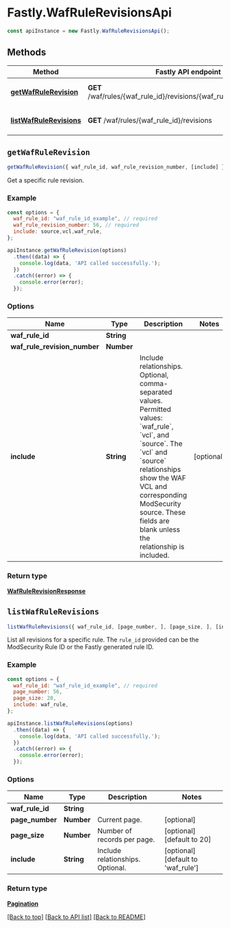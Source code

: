 # Fastly.WafRuleRevisionsApi


```javascript
const apiInstance = new Fastly.WafRuleRevisionsApi();
```
## Methods

Method | Fastly API endpoint | Description
------------- | ------------- | -------------
[**getWafRuleRevision**](WafRuleRevisionsApi.md#getWafRuleRevision) | **GET** /waf/rules/{waf_rule_id}/revisions/{waf_rule_revision_number} | Get a revision of a rule
[**listWafRuleRevisions**](WafRuleRevisionsApi.md#listWafRuleRevisions) | **GET** /waf/rules/{waf_rule_id}/revisions | List revisions for a rule



## `getWafRuleRevision`

```javascript
getWafRuleRevision({ waf_rule_id, waf_rule_revision_number, [include] })
```

Get a specific rule revision.

### Example

```javascript
const options = {
  waf_rule_id: "waf_rule_id_example", // required
  waf_rule_revision_number: 56, // required
  include: source,vcl,waf_rule,
};

apiInstance.getWafRuleRevision(options)
  .then((data) => {
    console.log(data, 'API called successfully.');
  })
  .catch((error) => {
    console.error(error);
  });
```

### Options

Name | Type | Description  | Notes
------------- | ------------- | ------------- | -------------
**waf_rule_id** | **String** |  |
**waf_rule_revision_number** | **Number** |  |
**include** | **String** | Include relationships. Optional, comma-separated values. Permitted values: &#x60;waf_rule&#x60;, &#x60;vcl&#x60;, and &#x60;source&#x60;. The &#x60;vcl&#x60; and &#x60;source&#x60; relationships show the WAF VCL and corresponding ModSecurity source. These fields are blank unless the relationship is included.  | [optional]

### Return type

[**WafRuleRevisionResponse**](WafRuleRevisionResponse.md)


## `listWafRuleRevisions`

```javascript
listWafRuleRevisions({ waf_rule_id, [page_number, ], [page_size, ], [include] })
```

List all revisions for a specific rule. The `rule_id` provided can be the ModSecurity Rule ID or the Fastly generated rule ID.

### Example

```javascript
const options = {
  waf_rule_id: "waf_rule_id_example", // required
  page_number: 56,
  page_size: 20,
  include: waf_rule,
};

apiInstance.listWafRuleRevisions(options)
  .then((data) => {
    console.log(data, 'API called successfully.');
  })
  .catch((error) => {
    console.error(error);
  });
```

### Options

Name | Type | Description  | Notes
------------- | ------------- | ------------- | -------------
**waf_rule_id** | **String** |  |
**page_number** | **Number** | Current page. | [optional]
**page_size** | **Number** | Number of records per page. | [optional] [default to 20]
**include** | **String** | Include relationships. Optional. | [optional] [default to &#39;waf_rule&#39;]

### Return type

[**Pagination**](Pagination.md)


[[Back to top]](#) [[Back to API list]](../../README.md#endpoints)
[[Back to README]](../../README.md)
